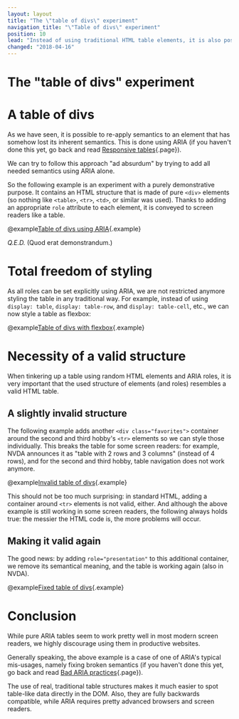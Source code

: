 ```yaml
---
layout: layout
title: "The \"table of divs\" experiment"
navigation_title: "\"Table of divs\" experiment"
position: 10
lead: "Instead of using traditional HTML table elements, it is also possible to convert a structure of non-table elements into a table using ARIA. This is an experiment, and we explicitly do not recommend using this on productive websites. So please, kids, don't try this at home!"
changed: "2018-04-16"
---
```


# The "table of divs" experiment

# A table of divs

As we have seen, it is possible to re-apply semantics to an element that has somehow lost its inherent semantics. This is done using ARIA (if you haven't done this yet, go back and read [Responsive tables](/examples/tables/responsive){.page}).

We can try to follow this approach "ad absurdum" by trying to add all needed semantics using ARIA alone.

So the following example is an experiment with a purely demonstrative purpose. It contains an HTML structure that is made of pure `<div>` elements (so nothing like `<table>`, `<tr>`, `<td>`, or similar was used). Thanks to adding an appropriate `role` attribute to each element, it is conveyed to screen readers like a table.

@example[Table of divs using ARIA](table-of-divs-using-aria){.example}

_Q.E.D._ (Quod erat demonstrandum.)

# Total freedom of styling

As all roles can be set explicitly using ARIA, we are not restricted anymore styling the table in any traditional way. For example, instead of using `display: table`, `display: table-row`, and `display: table-cell`, etc., we can now style a table as flexbox:

@example[Table of divs with flexbox](table-of-divs-with-flexbox){.example}

# Necessity of a valid structure

When tinkering up a table using random HTML elements and ARIA roles, it is very important that the used structure of elements (and roles) resembles a valid HTML table.

## A slightly invalid structure

The following example adds another `<div class="favorites">` container around the second and third hobby's `<tr>` elements so we can style those individually. This breaks the table for some screen readers: for example, NVDA announces it as "table with 2 rows and 3 columns" (instead of 4 rows), and for the second and third hobby, table navigation does not work anymore.

@example[Invalid table of divs](invalid-table-of-divs){.example}

This should not be too much surprising: in standard HTML, adding a container around `<tr>` elements is not valid, either. And although the above example is still working in some screen readers, the following always holds true: the messier the HTML code is, the more problems will occur.

## Making it valid again

The good news: by adding `role="presentation"` to this additional container, we remove its semantical meaning, and the table is working again (also in NVDA).

@example[Fixed table of divs](fixed-table-of-divs){.example}

# Conclusion

While pure ARIA tables seem to work pretty well in most modern screen readers, we highly discourage using them in productive websites.

Generally speaking, the above example is a case of one of ARIA's typical mis-usages, namely fixing broken semantics (if you haven't done this yet, go back and read [Bad ARIA practices](/knowledge/aria/bad-practices){.page}).

The use of real, traditional table structures makes it much easier to spot table-like data directly in the DOM. Also, they are fully backwards compatible, while ARIA requires pretty advanced browsers and screen readers.